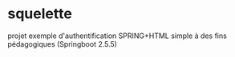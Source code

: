 # squelette

projet exemple d'authentification SPRING+HTML simple à des fins pédagogiques (Springboot 2.5.5)
